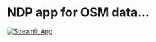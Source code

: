 # NDP app for OSM data...
[![Streamlit App](https://static.streamlit.io/badges/streamlit_badge_black_white.svg)](https://share.streamlit.io/teemuja/ndp_app2/main/NDP_d1.py)
